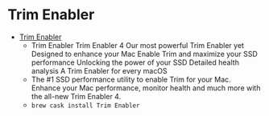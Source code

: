 # Trim Enabler
- [Trim Enabler](https://cindori.org/trimenabler/)
  -  Trim Enabler Trim Enabler 4 Our most powerful Trim Enabler yet Designed to enhance your Mac Enable Trim and maximize your SSD performance Unlocking the power of your SSD Detailed health analysis A Trim Enabler for every macOS
  - The #1 SSD performance utility to enable Trim for your Mac. Enhance your Mac performance, monitor health and much more with the all-new Trim Enabler 4.
  - `brew cask install Trim Enabler`
